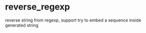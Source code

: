 # reverse_regexp
reverse string from regexp, support try to embed a sequence inside generated string
